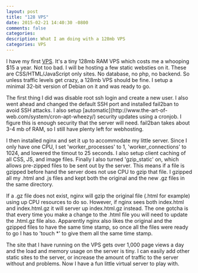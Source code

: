 ```yaml
---
layout: post
title: "128 VPS"
date: 2015-02-21 14:40:30 -0800
comments: false
categories: 
description: What I am doing with a 128mb VPS
categories: VPS
---
```


<p>
I have my first <a href='http://adminhacks.com/vps-webhosting-dedicated.html'>VPS</a>. It's a tiny 128mb RAM VPS which costs me a whooping $15 a year. Not too bad. I will be hosting a few static websties on it. These are CSS/HTML/JavaScript only sites. No database, no php, no backend. So unless traffic levels get crazy, a 128mb VPS should be fine. I setup a minimal 32-bit version of Debian on it and was ready to go.
</p>
<!-- more -->
<p>
The first thing I did was disable root ssh login and create a new user. I also went ahead and changed the default SSH port and installed fail2ban to avoid SSH attacks. I also setup [automatic](http://www.the-art-of-web.com/system/cron-apt-wheezy/) security updates using a cronjob. I figure this is enough security that the server will need. fail2ban takes about 3-4 mb of RAM, so I still have plenty left for webhosting.
</p>
<p>
I then installed nginx and set it up to accommodate my little server. Since I only have one CPU, I set 'worker_processes' to 1, 'worker_connections' to 1024, and lowered the timout to 25 seconds. I also setup client caching of all CSS, JS, and image files. Finally I also turned 'gzip_static' on, which allows pre-zipped files to be sent out by the server. This means if a file is gzipped before hand the server does not use CPU to gzip that file. I gzipped all my .html and .js files and kept both the original and the new .gz files in the  same directory. 
</p>
<p>If a .gz file does not exist, nginx will gzip the original file (.html for example) using up CPU resources to do so. However, if nginx sees both index.html and index.html.gz it will server up index.html.gz instead. The one gotcha is that every time you make a change to the .html file you will need to update the .html.gz file also. Apparently nginx also likes the original and the gzipped files to have the same time stamp, so once all the files were ready to go I has to 'touch *' to give them all the same time stamp.
</p>
<p>The site that I have running on the VPS gets over 1,000 page views a day and the load and memory usage on the server is tiny. I can easily add other static sites to the server, or increase the amount of traffic to the server without and problems. Now I have a fun little virtual server to play with.
</p>
